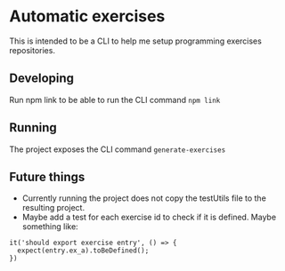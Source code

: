 # Automatic exercises

This is intended to be a CLI to help me setup programming exercises repositories.

## Developing

Run npm link to be able to run the CLI command `npm link`

## Running

The project exposes the CLI command `generate-exercises`

## Future things

- Currently running the project does not copy the testUtils file to the resulting project.
- Maybe add a test for each exercise id to check if it is defined. Maybe something like:
```
it('should export exercise entry', () => {
  expect(entry.ex_a).toBeDefined();
})
```
